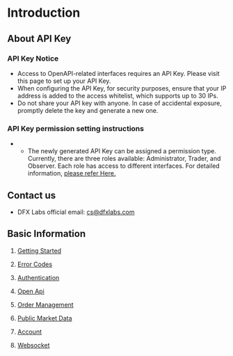 
# Introduction

## About API Key
### API Key Notice
* Access to OpenAPI-related interfaces requires an API Key. Please visit this page to set up your API Key.
* When configuring the API Key, for security purposes, ensure that your IP address is added to the access whitelist, which supports up to 30 IPs.
* Do not share your API key with anyone. In case of accidental exposure, promptly delete the key and generate a new one.

###  API Key permission setting instructions
*   - The newly generated API Key can be assigned a permission type. Currently, there are three roles available: Administrator, Trader, and Observer. Each role has access to different interfaces. For detailed information, [please refer Here.](https://github.com/dfxlabs/dfxlabs.github.io/blob/main/docs/OpenApi.md)

## Contact us
* DFX Labs official email: cs@dfxlabs.com


## Basic Information

1. [Getting Started](https://github.com/dfxlabs/dfxlabs.github.io/blob/main/docs/Getting%20Started.md)

2. [Error Codes](https://github.com/dfxlabs/dfxlabs.github.io/blob/main/docs/ErrorCodes.md)

3. [Authentication](https://github.com/dfxlabs/dfxlabs.github.io/blob/main/docs/Authentication.md)

4. [Open Api](https://github.com/dfxlabs/dfxlabs.github.io/blob/main/docs/OpenApi.md)

5. [Order Management](https://github.com/dfxlabs/dfxlabs.github.io/blob/main/docs/OrderManagement.md)

6. [Public Market Data](https://github.com/dfxlabs/dfxlabs.github.io/blob/main/docs/Public-Market-Data.md)

7. [Account](https://github.com/dfxlabs/dfxlabs.github.io/blob/main/docs/UserInfo.md)

8. [Websocket](https://github.com/dfxlabs/dfxlabs.github.io/blob/main/docs/Websocket.md)
